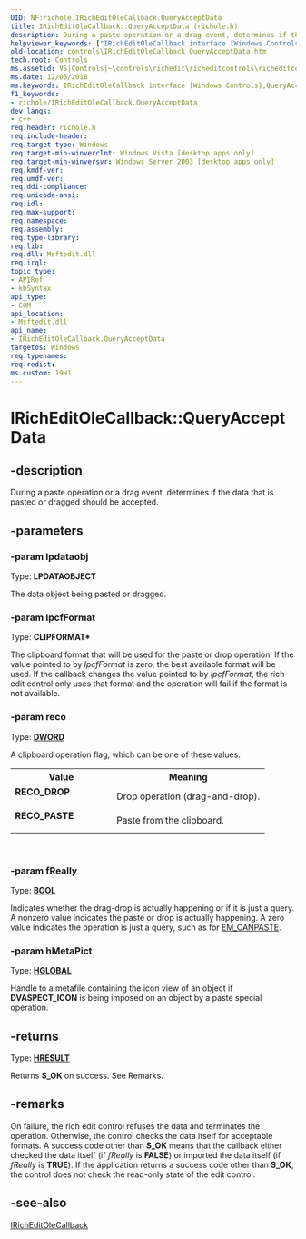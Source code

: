 ```yaml
---
UID: NF:richole.IRichEditOleCallback.QueryAcceptData
title: IRichEditOleCallback::QueryAcceptData (richole.h)
description: During a paste operation or a drag event, determines if the data that is pasted or dragged should be accepted.helpviewer_keywords: ["IRichEditOleCallback interface [Windows Controls]","QueryAcceptData method","IRichEditOleCallback.QueryAcceptData","IRichEditOleCallback::QueryAcceptData","QueryAcceptData","QueryAcceptData method [Windows Controls]","QueryAcceptData method [Windows Controls]","IRichEditOleCallback interface","RECO_DROP","RECO_PASTE","_win32_IRichEditOleCallback_QueryAcceptData","_win32_IRichEditOleCallback_QueryAcceptData_cpp","controls.IRichEditOleCallback_QueryAcceptData","controls._win32_IRichEditOleCallback_QueryAcceptData","richole/IRichEditOleCallback::QueryAcceptData"]
old-location: controls\IRichEditOleCallback_QueryAcceptData.htm
tech.root: Controls
ms.assetid: VS|Controls|~\controls\richedit\richeditcontrols\richeditcontrolreference\richeditinterfaces\iricheditolecallback\iricheditolecallbackqueryacceptdata.htm
ms.date: 12/05/2018
ms.keywords: IRichEditOleCallback interface [Windows Controls],QueryAcceptData method, IRichEditOleCallback.QueryAcceptData, IRichEditOleCallback::QueryAcceptData, QueryAcceptData, QueryAcceptData method [Windows Controls], QueryAcceptData method [Windows Controls],IRichEditOleCallback interface, RECO_DROP, RECO_PASTE, _win32_IRichEditOleCallback_QueryAcceptData, _win32_IRichEditOleCallback_QueryAcceptData_cpp, controls.IRichEditOleCallback_QueryAcceptData, controls._win32_IRichEditOleCallback_QueryAcceptData, richole/IRichEditOleCallback::QueryAcceptData
f1_keywords:
- richole/IRichEditOleCallback.QueryAcceptData
dev_langs:
- c++
req.header: richole.h
req.include-header: 
req.target-type: Windows
req.target-min-winverclnt: Windows Vista [desktop apps only]
req.target-min-winversvr: Windows Server 2003 [desktop apps only]
req.kmdf-ver: 
req.umdf-ver: 
req.ddi-compliance: 
req.unicode-ansi: 
req.idl: 
req.max-support: 
req.namespace: 
req.assembly: 
req.type-library: 
req.lib: 
req.dll: Msftedit.dll
req.irql: 
topic_type:
- APIRef
- kbSyntax
api_type:
- COM
api_location:
- Msftedit.dll
api_name:
- IRichEditOleCallback.QueryAcceptData
targetos: Windows
req.typenames: 
req.redist: 
ms.custom: 19H1
---
```


# IRichEditOleCallback::QueryAcceptData


## -description


During a paste operation or a drag event, determines if the data that is pasted or dragged should be accepted.


## -parameters




### -param lpdataobj

Type: <b>LPDATAOBJECT</b>

The data object being pasted or dragged. 


### -param lpcfFormat

Type: <b>CLIPFORMAT*</b>

The clipboard format that will be used for the paste or drop operation. If the value pointed to by 
					<i>lpcfFormat</i> is zero, the best available format will be used. If the callback changes the value pointed to by 
					<i>lpcfFormat</i>, the rich edit control only uses that format and the operation will fail if the format is not available. 


### -param reco

Type: <b><a href="https://docs.microsoft.com/windows/desktop/WinProg/windows-data-types">DWORD</a></b>

A clipboard operation flag, which can be one of these values.

<table>
<tr>
<th>Value</th>
<th>Meaning</th>
</tr>
<tr>
<td width="40%"><a id="RECO_DROP"></a><a id="reco_drop"></a><dl>
<dt><b>RECO_DROP</b></dt>
</dl>
</td>
<td width="60%">
Drop operation (drag-and-drop).

</td>
</tr>
<tr>
<td width="40%"><a id="RECO_PASTE"></a><a id="reco_paste"></a><dl>
<dt><b>RECO_PASTE</b></dt>
</dl>
</td>
<td width="60%">
Paste from the clipboard.

</td>
</tr>
</table>
 


### -param fReally

Type: <b><a href="https://docs.microsoft.com/windows/desktop/WinProg/windows-data-types">BOOL</a></b>

Indicates whether the drag-drop is actually happening or if it is just a query. A nonzero value indicates the paste or drop is actually happening. A zero value indicates the operation is just a query, such as for 
					<a href="https://docs.microsoft.com/windows/desktop/Controls/em-canpaste">EM_CANPASTE</a>.


### -param hMetaPict

Type: <b><a href="https://docs.microsoft.com/windows/desktop/WinProg/windows-data-types">HGLOBAL</a></b>

Handle to a metafile containing the icon view of an object if <b>DVASPECT_ICON</b> is being imposed on an object by a paste special operation. 


## -returns



Type: <b><a href="https://docs.microsoft.com/windows/desktop/WinProg/windows-data-types">HRESULT</a></b>

Returns <b>S_OK</b> on success. See Remarks.




## -remarks



 On failure, the rich edit control refuses the data and terminates the operation. Otherwise, the control checks the data itself for acceptable formats. A success code other than <b>S_OK</b> means that the callback either checked the data itself (if <i>fReally</i> is <b>FALSE</b>) or imported the data itself (if <i>fReally</i> is <b>TRUE</b>). If the application returns a success code other than <b>S_OK</b>, the control does not check the read-only state of the edit control.
	




## -see-also




<a href="https://docs.microsoft.com/windows/desktop/api/richole/nn-richole-iricheditolecallback">IRichEditOleCallback</a>
 

 

